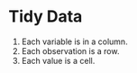 # Tidy Data
 
1. Each variable is in a column.
2. Each observation is a row.
3. Each value is a cell.
